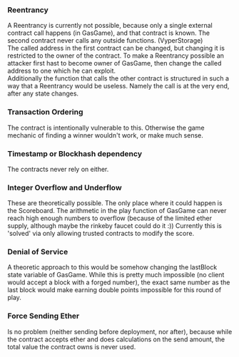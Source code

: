 ### Reentrancy

A Reentrancy is currently not possible, because only a single external contract call happens (in GasGame), and that contract is known. The second contract never calls any outside functions. (VyperStorage)  
The called address in the first contract can be changed, but changing it is restricted to the owner of the contract. To make a Reentrancy possible an attacker first hast to become owner of GasGame, then change the called address to one which he can exploit.  
Additionally the function that calls the other contract is structured in such a way that a Reentrancy would be useless. Namely the call is at the very end, after any state changes.


### Transaction Ordering

The contract is intentionally vulnerable to this. Otherwise the game mechanic of finding a winner wouldn't work, or make much sense.

### Timestamp or Blockhash dependency

The contracts never rely on either.

### Integer Overflow and Underflow

These are theoretically possible. The only place where it could happen is the Scoreboard. The arithmetic in the play function of GasGame can never reach high enough numbers to overflow (because of the limited ether supply, although maybe the rinkeby faucet could do it :)) Currently this is 'solved' via only allowing trusted contracts to modify the score.

### Denial of Service

A theoretic approach to this would be somehow changing the lastBlock state variable of GasGame. While this is pretty much impossible (no client would accept a block with a forged number), the exact same number as the last block would make earning double points impossible for this round of play.

### Force Sending Ether

Is no problem (neither sending before deployment, nor after), because while the contract accepts ether and does calculations on the send amount, the total value the contract owns is never used.
